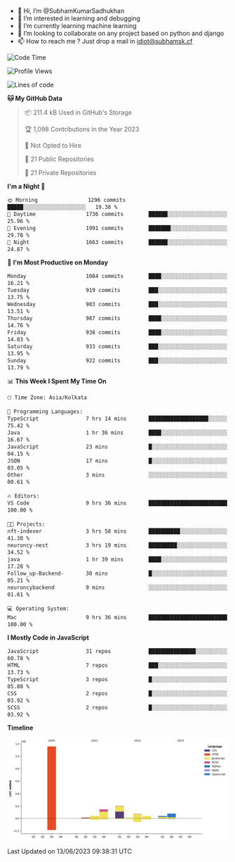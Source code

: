 - 👋 Hi, I’m @SubhamKumarSadhukhan
- 👀 I’m interested in learning and debugging
- 🌱 I’m currently learning machine learning
- 💞️ I’m looking to collaborate on any project based on python and django
- 📫 How to reach me ?
      Just drop a mail in idiot@subhamsk.cf

<!---
SubhamKumarSadhukhan/SubhamKumarSadhukhan is a ✨ special ✨ repository because its `README.md` (this file) appears on your GitHub profile.
You can click the Preview link to take a look at your changes.
--->


<!--START_SECTION:waka-->
![Code Time](http://img.shields.io/badge/Code%20Time-1%2C225%20hrs%2038%20mins-blue)

![Profile Views](http://img.shields.io/badge/Profile%20Views-4-blue)

![Lines of code](https://img.shields.io/badge/From%20Hello%20World%20I%27ve%20Written-1.8%20million%20lines%20of%20code-blue)

**🐱 My GitHub Data** 

> 📦 211.4 kB Used in GitHub's Storage 
 > 
> 🏆 1,098 Contributions in the Year 2023
 > 
> 🚫 Not Opted to Hire
 > 
> 📜 21 Public Repositories 
 > 
> 🔑 21 Private Repositories 
 > 
**I'm a Night 🦉** 

```text
🌞 Morning                1296 commits        █████░░░░░░░░░░░░░░░░░░░░   19.38 % 
🌆 Daytime                1736 commits        ██████░░░░░░░░░░░░░░░░░░░   25.96 % 
🌃 Evening                1991 commits        ███████░░░░░░░░░░░░░░░░░░   29.78 % 
🌙 Night                  1663 commits        ██████░░░░░░░░░░░░░░░░░░░   24.87 % 
```
📅 **I'm Most Productive on Monday** 

```text
Monday                   1084 commits        ████░░░░░░░░░░░░░░░░░░░░░   16.21 % 
Tuesday                  919 commits         ███░░░░░░░░░░░░░░░░░░░░░░   13.75 % 
Wednesday                903 commits         ███░░░░░░░░░░░░░░░░░░░░░░   13.51 % 
Thursday                 987 commits         ████░░░░░░░░░░░░░░░░░░░░░   14.76 % 
Friday                   938 commits         ████░░░░░░░░░░░░░░░░░░░░░   14.03 % 
Saturday                 933 commits         ███░░░░░░░░░░░░░░░░░░░░░░   13.95 % 
Sunday                   922 commits         ███░░░░░░░░░░░░░░░░░░░░░░   13.79 % 
```


📊 **This Week I Spent My Time On** 

```text
🕑︎ Time Zone: Asia/Kolkata

💬 Programming Languages: 
TypeScript               7 hrs 14 mins       ███████████████████░░░░░░   75.42 % 
Java                     1 hr 36 mins        ████░░░░░░░░░░░░░░░░░░░░░   16.67 % 
JavaScript               23 mins             █░░░░░░░░░░░░░░░░░░░░░░░░   04.15 % 
JSON                     17 mins             █░░░░░░░░░░░░░░░░░░░░░░░░   03.05 % 
Other                    3 mins              ░░░░░░░░░░░░░░░░░░░░░░░░░   00.61 % 

🔥 Editors: 
VS Code                  9 hrs 36 mins       █████████████████████████   100.00 % 

🐱‍💻 Projects: 
nft-indexer              3 hrs 58 mins       ██████████░░░░░░░░░░░░░░░   41.38 % 
neuroncy-nest            3 hrs 19 mins       █████████░░░░░░░░░░░░░░░░   34.52 % 
java                     1 hr 39 mins        ████░░░░░░░░░░░░░░░░░░░░░   17.28 % 
Follow_up-Backend-       30 mins             █░░░░░░░░░░░░░░░░░░░░░░░░   05.21 % 
neuroncybackend          9 mins              ░░░░░░░░░░░░░░░░░░░░░░░░░   01.61 % 

💻 Operating System: 
Mac                      9 hrs 36 mins       █████████████████████████   100.00 % 
```

**I Mostly Code in JavaScript** 

```text
JavaScript               31 repos            ███████████████░░░░░░░░░░   60.78 % 
HTML                     7 repos             ███░░░░░░░░░░░░░░░░░░░░░░   13.73 % 
TypeScript               3 repos             █░░░░░░░░░░░░░░░░░░░░░░░░   05.88 % 
CSS                      2 repos             █░░░░░░░░░░░░░░░░░░░░░░░░   03.92 % 
SCSS                     2 repos             █░░░░░░░░░░░░░░░░░░░░░░░░   03.92 % 
```



**Timeline**

![Lines of Code chart](https://raw.githubusercontent.com/SubhamKumarSadhukhan/SubhamKumarSadhukhan/main/assets/bar_graph.png)


 Last Updated on 13/06/2023 09:38:31 UTC
<!--END_SECTION:waka-->
